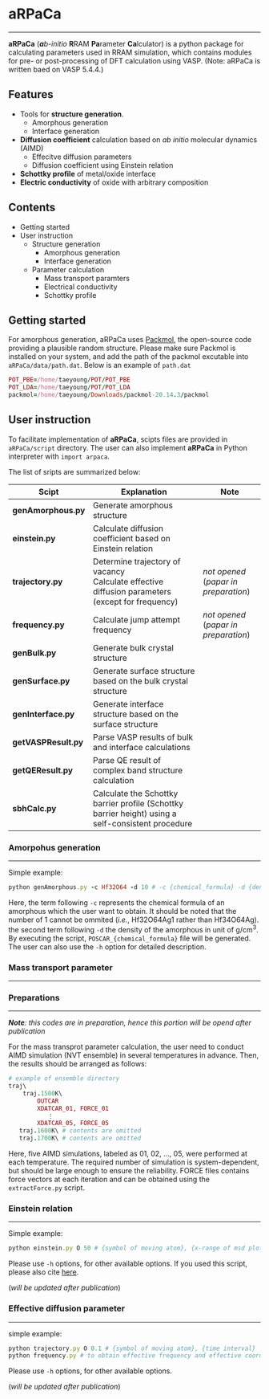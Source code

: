 # aRPaCa
---
**aRPaCa** (***a****b-initio* **R**RAM **Pa**rameter **Ca**lculator) is a python package for calculating parameters used in RRAM simulation, which contains modules for pre- or post-processing of DFT calculation using VASP. (Note: aRPaCa is written baed on VASP 5.4.4.)

## Features

* Tools for **structure generation**.
    * Amorphous generation
    * Interface generation
*  **Diffusion coefficient** calculation based on *ab initio* molecular dynamics (AIMD)
    * Effecitve diffusion parameters
    * Diffusion coefficient using Einstein relation
* **Schottky profile** of metal/oxide interface
* **Electric conductivity** of oxide with arbitrary composition

## Contents

* Getting started
* User instruction
  * Structure generation
    * Amorphous generation
    * Interface generation
  * Parameter calculation
    * Mass transport paramters
    * Electrical conductivity
    * Schottky profile

## Getting started

For amorphous generation, aRPaCa uses [Packmol](https://m3g.github.io/packmol/download.shtml), the open-source code providing a plausible random structure. Please make sure Packmol is installed on your system, and add the path of the packmol excutable into `aRPaCa/data/path.dat`. Below is an example of `path.dat`
```ruby
POT_PBE=/home/taeyoung/POT/POT_PBE
POT_LDA=/home/taeyoung/POT/POT_LDA
packmol=/home/taeyoung/Downloads/packmol-20.14.3/packmol
```


## User instruction

To facilitate implementation of **aRPaCa**, scipts files are provided in `aRPaCa/script` directory. The user can also implement **aRPaCa** in Python interpreter with `import arpaca`.


The list of sripts are summarized below:


|Scipt|Explanation|Note|
|-----|-----------|----|
|**genAmorphous.py**|Generate amorphous structure| |
|**einstein.py**|Calculate diffusion coefficient based on Einstein relation| |
|**trajectory.py**|Determine trajectory of vacancy <br> Calculate effective diffusion parameters (except for frequency)|*not opened*<br>(*papar in preparation*)|
|**frequency.py**|Calculate jump attempt frequency |*not opened*<br>(*papar in preparation*)|
|**genBulk.py**|Generate bulk crystal structure| |
|**genSurface.py**|Generate surface structure based on the bulk crystal structure| |
|**genInterface.py**|Generate interface structure based on the surface structure| |
|**getVASPResult.py**|Parse VASP results of bulk and interface calculations| |
|**getQEResult.py**|Parse QE result of complex band structure calculation| |
|**sbhCalc.py**|Calculate the Schottky barrier profile (Schottky barrier height) using a self-consistent procedure| |


### **Amorpohus generation**
---
Simple example:

```ruby
python genAmorphous.py -c Hf32O64 -d 10 # -c {chemical_formula} -d {density}
```
Here, the term following `-c` represents the chemical formula of an amorphous which the user want to obtain. It should be noted that the number of 1 cannot be ommited (*i.e.*, Hf32O64Ag1 rather than Hf34O64Ag). the second term following `-d` the density of the amorphous in unit of g/cm<SUP>3</SUP>. By executing the script, `POSCAR_{chemical_formula}` file will be generated. The user can also use the `-h` option for detailed description. 


### **Mass transport parameter**
---
### Preparations
---
***Note**: this codes are in preparation, hence this portion will be opend after publication*


For the mass transprot parameter calculation, the user need to conduct AIMD simulation (NVT ensemble) in several temperatures in advance. Then, the results should be arranged as follows:

``` ruby
# example of ensemble directory
traj\
    traj.1500K\
        OUTCAR
        XDATCAR_01, FORCE_01
           ⋮
        XDATCAR_05, FORCE_05
   traj.1600K\ # contents are omitted
   traj.1700K\ # contents are omitted
```
Here, five AIMD simulations, labeled as 01, 02, ..., 05, were performed at each temperature. The required number of simulation is system-dependent, but should be large enough to ensure the reliability. FORCE files contains force vectors at each iteration and can be obtained using the `extractForce.py` script.

### Einstein relation
---
Simple example:
```ruby
python einstein.py O 50 # {symbol of moving atom}, {x-range of msd plot}
```
Please use `-h` options, for other available options. If you used this script, please also cite [here](https://doi.org/10.1016/j.cpc.2022.108599).


(*will be updated after publication*)

### Effective diffusion parameter
---
simple example:
```ruby
python trajectory.py O 0.1 # {symbol of moving atom}, {time interval}
python frequency.py # to obtain effective frequency and effective coordination number
```
Please use `-h` options, for other available options.

(*will be updated after publication*)
